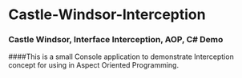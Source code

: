 Castle-Windsor-Interception
===========================

### Castle Windsor, Interface Interception, AOP, C# Demo
####This is a small Console application to demonstrate Interception concept for using in Aspect Oriented Programming.
